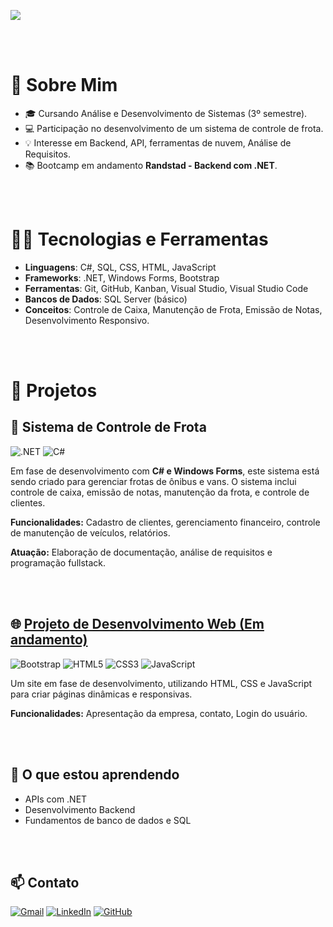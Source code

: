 ![](https://komarev.com/ghpvc/?username=JoyToledo&abbreviated=true&label=Profile+Views) 

<br>

<br>

# 👩 Sobre Mim
- 🎓 Cursando Análise e Desenvolvimento de Sistemas (3º semestre).
- 💻 Participação no desenvolvimento de um sistema de controle de frota.
- 💡 Interesse em Backend, API, ferramentas de nuvem, Análise de Requisitos.
- 📚 Bootcamp em andamento **Randstad - Backend com .NET**.

<br>

<br>

# 👩‍💻 Tecnologias e Ferramentas

- **Linguagens**: C#, SQL, CSS, HTML, JavaScript
- **Frameworks**: .NET, Windows Forms, Bootstrap
- **Ferramentas**: Git, GitHub, Kanban, Visual Studio, Visual Studio Code
- **Bancos de Dados**: SQL Server (básico)
- **Conceitos**: Controle de Caixa, Manutenção de Frota, Emissão de Notas, Desenvolvimento Responsivo.

<br>

<br>

# 💼 Projetos

## 🚌 **Sistema de Controle de Frota**
![.NET](https://img.shields.io/badge/.NET-5C2D91?style=for-the-badge&logo=.net&logoColor=white)
![C#](https://img.shields.io/badge/C%23-239120?style=for-the-badge&logo=c-sharp&logoColor=white)

Em fase de desenvolvimento com **C# e Windows Forms**, este sistema está sendo criado para gerenciar frotas de ônibus e vans. O sistema inclui controle de caixa, emissão de notas, manutenção da frota, e controle de clientes.

**Funcionalidades:** Cadastro de clientes, gerenciamento financeiro, controle de manutenção de veículos, relatórios.

**Atuação:** Elaboração de documentação, análise de requisitos e programação fullstack.  


<br>

<br>


## 🌐 **[Projeto de Desenvolvimento Web (Em andamento)](https://github.com/JoyToledo/siteEmpresaFicticia?tab=readme-ov-file)**
![Bootstrap](https://img.shields.io/badge/-boostrap-0D1117?style=for-the-badge&logo=bootstrap&labelColor=0D1117)  ![HTML5](https://img.shields.io/badge/HTML5-E34F26?style=for-the-badge&logo=html5&logoColor=white)  ![CSS3](https://img.shields.io/badge/CSS3-1572B6?style=for-the-badge&logo=css3&logoColor=white)  ![JavaScript](https://img.shields.io/badge/JavaScript-F7DF1E?style=for-the-badge&logo=javascript&logoColor=black)

Um site em fase de desenvolvimento, utilizando HTML, CSS e JavaScript para criar páginas dinâmicas e responsivas.

**Funcionalidades:** Apresentação da empresa, contato, Login do usuário.

<br>

<br>

## 🌱 O que estou aprendendo

- APIs com .NET
- Desenvolvimento Backend
- Fundamentos de banco de dados e SQL

<br>

<br>

## 📫 Contato

[![Gmail](https://img.shields.io/badge/Gmail-333333?style=for-the-badge&logo=gmail&logoColor=red)](mailto:19joicetoledo@gmail.com)  [![LinkedIn](https://img.shields.io/badge/LinkedIn-0077B5?style=for-the-badge&logo=linkedin&logoColor=white)](https://www.linkedin.com/in/joicetoledo19/)  [![GitHub](https://img.shields.io/badge/GitHub-100000?style=for-the-badge&logo=github&logoColor=white)](https://github.com/JoyToledo)
